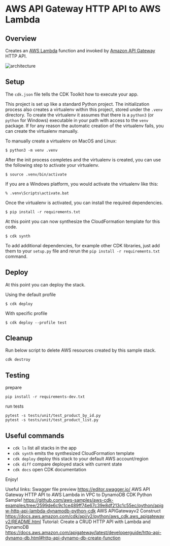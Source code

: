 
# AWS API Gateway HTTP API to AWS Lambda


## Overview

Creates an [AWS Lambda](https://aws.amazon.com/lambda/) function and invoked by [Amazon API Gateway](https://aws.amazon.com/api-gateway/) HTTP API. 

![architecture](docs/architecture.png)

## Setup

The `cdk.json` file tells the CDK Toolkit how to execute your app.

This project is set up like a standard Python project.  The initialization
process also creates a virtualenv within this project, stored under the `.venv`
directory.  To create the virtualenv it assumes that there is a `python3`
(or `python` for Windows) executable in your path with access to the `venv`
package. If for any reason the automatic creation of the virtualenv fails,
you can create the virtualenv manually.

To manually create a virtualenv on MacOS and Linux:

```
$ python3 -m venv .venv
```

After the init process completes and the virtualenv is created, you can use the following
step to activate your virtualenv.

```
$ source .venv/bin/activate
```

If you are a Windows platform, you would activate the virtualenv like this:

```
% .venv\Scripts\activate.bat
```

Once the virtualenv is activated, you can install the required dependencies.

```
$ pip install -r requirements.txt
```

At this point you can now synthesize the CloudFormation template for this code.

```
$ cdk synth
```

To add additional dependencies, for example other CDK libraries, just add
them to your `setup.py` file and rerun the `pip install -r requirements.txt`
command.

## Deploy
At this point you can deploy the stack. 

Using the default profile

```
$ cdk deploy
```

With specific profile

```
$ cdk deploy --profile test
```


## Cleanup 
Run below script to delete AWS resources created by this sample stack.
```
cdk destroy
```

## Testing

prepare
```
pip install -r requirements-dev.txt 
```
run tests
```
pytest -s tests/unit/test_product_by_id.py
pytest -s tests/unit/test_product_list.py
```

## Useful commands

 * `cdk ls`          list all stacks in the app
 * `cdk synth`       emits the synthesized CloudFormation template
 * `cdk deploy`      deploy this stack to your default AWS account/region
 * `cdk diff`        compare deployed stack with current state
 * `cdk docs`        open CDK documentation

Enjoy!

Useful links:
Swagger file preview https://editor.swagger.io/
AWS API Gateway HTTP API to AWS Lambda in VPC to DynamoDB CDK Python Sample! https://github.com/aws-samples/aws-cdk-examples/tree/2599de6c9c1ce489ff74e67c39e8df213c1c55ec/python/apigw-http-api-lambda-dynamodb-python-cdk
AWS APIGatewayv2 Construct  https://docs.aws.amazon.com/cdk/api/v2/python/aws_cdk.aws_apigatewayv2/README.html
Tutorial: Create a CRUD HTTP API with Lambda and DynamoDB https://docs.aws.amazon.com/apigateway/latest/developerguide/http-api-dynamo-db.html#http-api-dynamo-db-create-function
